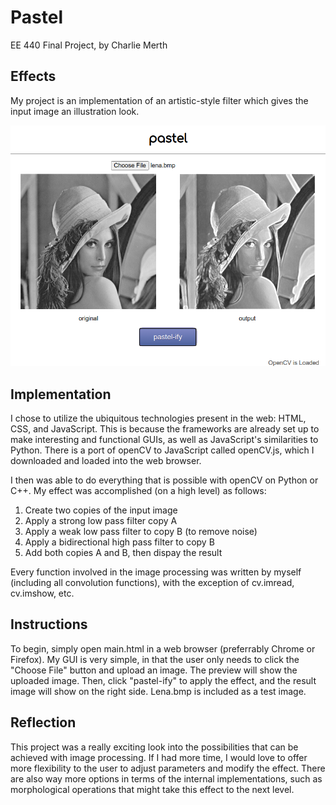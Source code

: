 # Pastel
EE 440 Final Project, by Charlie Merth


## Effects

My project is an implementation of an artistic-style filter which gives the input image an illustration look.

![demo image](./pasteldemo.png)


## Implementation

I chose to utilize the ubiquitous technologies present in the web: HTML, CSS, and JavaScript. This is because the frameworks are already set up to make interesting and functional GUIs, as well as JavaScript's similarities to Python. There is a port of openCV to JavaScript called openCV.js, which I downloaded and loaded into the web browser.

I then was able to do everything that is possible with openCV on Python or C++. My effect was accomplished (on a high level) as follows:

1. Create two copies of the input image
2. Apply a strong low pass filter copy A
3. Apply a weak low pass filter to copy B (to remove noise)
4. Apply a bidirectional high pass filter to copy B
5. Add both copies A and B, then dispay the result

Every function involved in the image processing was written by myself (including all convolution functions), with the exception of cv.imread, cv.imshow, etc.


## Instructions

To begin, simply open main.html in a web browser (preferrably Chrome or Firefox). My GUI is very simple, in that the user only needs to click the "Choose File" button and upload an image. The preview will show the uploaded image. Then, click "pastel-ify" to apply the effect, and the result image will show on the right side. Lena.bmp is included as a test image.


## Reflection

This project was a really exciting look into the possibilities that can be achieved with image processing. If I had more time, I would love to offer more flexibility to the user to adjust parameters and modify the effect. There are also way more options in terms of the internal implementations, such as morphological operations that might take this effect to the next level.
